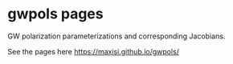# gwpols pages
GW polarization parameterizations and corresponding Jacobians.

See the pages here https://maxisi.github.io/gwpols/
